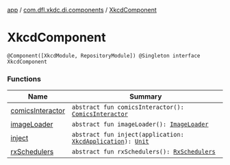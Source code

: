 [app](../../index.md) / [com.dfl.xkdc.di.components](../index.md) / [XkcdComponent](./index.md)

# XkcdComponent

`@Component([XkcdModule, RepositoryModule]) @Singleton interface XkcdComponent`

### Functions

| Name | Summary |
|---|---|
| [comicsInteractor](comics-interactor.md) | `abstract fun comicsInteractor(): `[`ComicsInteractor`](../../com.dfl.xkdc.interactor/-comics-interactor/index.md) |
| [imageLoader](image-loader.md) | `abstract fun imageLoader(): `[`ImageLoader`](../../com.dfl.xkdc.loader/-image-loader/index.md) |
| [inject](inject.md) | `abstract fun inject(application: `[`XkcdApplication`](../../com.dfl.xkdc/-xkcd-application/index.md)`): `[`Unit`](https://kotlinlang.org/api/latest/jvm/stdlib/kotlin/-unit/index.html) |
| [rxSchedulers](rx-schedulers.md) | `abstract fun rxSchedulers(): `[`RxSchedulers`](../../com.dfl.xkdc.schedulers/-rx-schedulers/index.md) |
